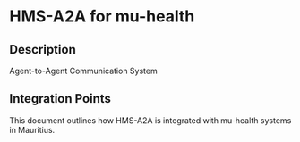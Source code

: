 # HMS-A2A for mu-health

## Description

Agent-to-Agent Communication System

## Integration Points

This document outlines how HMS-A2A is integrated with mu-health systems in Mauritius.
